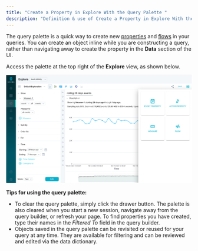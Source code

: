 ```yaml
---
title: "Create a Property in Explore With the Query Palette "
description: "Definition & use of Create a Property in Explore With the Query Palette "
---
```

The query palette is a quick way to create new [properties](https://scuba.atlassian.net/wiki/spaces/LEXICON/pages/1302266125/Event+property) and [flows](https://scuba.atlassian.net/wiki/spaces/LEXICON/pages/1302430081/Flow) in your queries. You can create an object inline while you are constructing a query, rather than navigating away to create the property in the **Data** section of the UI.

Access the palette at the top right of the **Explore** view, as shown below.

![](./attachments/query%20palete.png)

**Tips for using the query palette:**

- To clear the query palette, simply click the drawer button. The palette is also cleared when you start a new session, navigate away from the query builder, or refresh your page. To find properties you have created, type their names in the *Filtered To* field in the query builder.
- Objects saved in the query palette can be revisited or reused for your query at any time. They are available for filtering and can be reviewed and edited via the data dictionary.